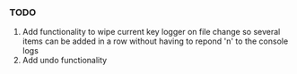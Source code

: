 <!-- packages/navigation-sync-cli/notes.md -->
### TODO
1. Add functionality to wipe current key logger on file change so several items can be added in a row without having to repond 'n' to the console logs
2. Add undo functionality